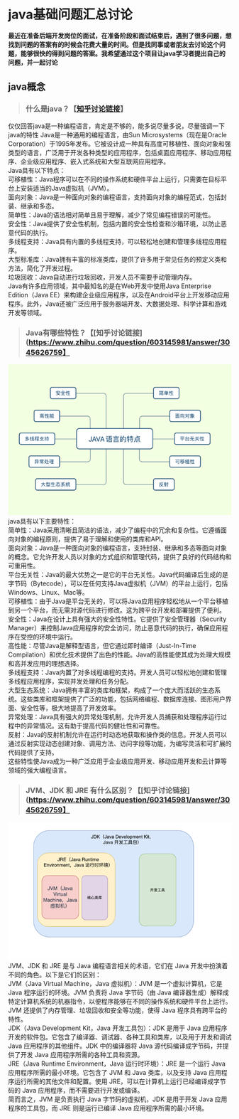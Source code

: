 # java基础问题汇总讨论  
**最近在准备后端开发岗位的面试，在准备阶段和面试结束后，遇到了很多问题，想找到问题的答案有的时候会花费大量的时间。但是找同事或者朋友去讨论这个问题，能够很快的得到问题的答案。我希望通过这个项目让java学习者提出自己的问题，并一起讨论**
## java概念
>  ### 什么是java？【[知乎讨论链接](https://www.zhihu.com/question/603138287)】
仅仅回答java是一种编程语言，肯定是不够的，能多说尽量多说，尽量强调一下java的特性
Java是一种通用的编程语言，由Sun Microsystems（现在是Oracle Corporation）于1995年发布。它被设计成一种具有高度可移植性、面向对象和强类型的语言，广泛用于开发各种类型的应用程序，包括桌面应用程序、移动应用程序、企业级应用程序、嵌入式系统和大型互联网应用程序。   
Java具有以下特点：  
可移植性：Java程序可以在不同的操作系统和硬件平台上运行，只需要在目标平台上安装适当的Java虚拟机（JVM）。   
面向对象：Java是一种面向对象的编程语言，支持面向对象的编程范式，包括封装、继承和多态。   
简单性：Java的语法相对简单且易于理解，减少了常见编程错误的可能性。   
安全性：Java提供了安全性机制，包括内置的安全性检查和沙箱环境，以防止恶意代码的执行。   
多线程支持：Java具有内置的多线程支持，可以轻松地创建和管理多线程应用程序。   
大型标准库：Java拥有丰富的标准类库，提供了许多用于常见任务的预定义类和方法，简化了开发过程。   
垃圾回收：Java自动进行垃圾回收，开发人员不需要手动管理内存。  
Java有许多应用领域，其中最知名的是在Web开发中使用Java Enterprise Edition（Java EE）来构建企业级应用程序，以及在Android平台上开发移动应用程序。此外，Java还被广泛应用于服务器端开发、大数据处理、科学计算和游戏开发等领域。
>  ### Java有哪些特性？【[知乎讨论链接](https://www.zhihu.com/question/603145981/answer/3045626759】
![img.png](img.png)
java具有以下主要特性：   
简单性：Java采用清晰且简洁的语法，减少了编程中的冗余和复杂性。它遵循面向对象的编程原则，提供了易于理解和使用的类库和API。  
面向对象：Java是一种面向对象的编程语言，支持封装、继承和多态等面向对象的概念。它允许开发人员以对象的方式组织和管理代码，提供了良好的代码结构和可重用性。  
平台无关性：Java的最大优势之一是它的平台无关性。Java代码编译后生成的是字节码（Bytecode），可以在任何支持Java虚拟机（JVM）的平台上运行，包括Windows、Linux、Mac等。  
可移植性：由于Java是平台无关的，可以将Java应用程序轻松地从一个平台移植到另一个平台，而无需对源代码进行修改。这为跨平台开发和部署提供了便利。  
安全性：Java在设计上具有强大的安全性特性。它提供了安全管理器（Security Manager）来控制Java应用程序的安全访问，防止恶意代码的执行，确保应用程序在受控的环境中运行。  
高性能：尽管Java是解释型语言，但它通过即时编译（Just-In-Time Compilation）和优化技术提供了出色的性能。Java的高性能使其成为处理大规模和高并发应用的理想选择。  
多线程支持：Java内置了对多线程编程的支持。开发人员可以轻松地创建和管理多线程应用程序，实现并发处理和任务分配。  
大型生态系统：Java拥有丰富的类库和框架，构成了一个庞大而活跃的生态系统。这些类库和框架提供了广泛的功能，包括网络编程、数据库连接、图形用户界面、安全性等，极大地提高了开发效率。  
异常处理：Java具有强大的异常处理机制，允许开发人员捕获和处理程序运行过程中的异常情况。这有助于提高代码的健壮性和可靠性。  
反射：Java的反射机制允许在运行时动态地获取和操作类的信息。开发人员可以通过反射实现动态创建对象、调用方法、访问字段等功能，为编写灵活和可扩展的代码提供了支持。  
这些特性使Java成为一种广泛应用于企业级应用开发、移动应用开发和云计算等领域的强大编程语言。
>  ### JVM、JDK 和 JRE 有什么区别？【[知乎讨论链接](https://www.zhihu.com/question/603145981/answer/3045626759】
![img_1.png](img_1.png)
JVM、JDK 和 JRE 是与 Java 编程语言相关的术语，它们在 Java 开发中扮演着不同的角色。以下是它们的区别：   
JVM（Java Virtual Machine，Java 虚拟机）：JVM 是一个虚拟计算机，它是 Java 程序运行的环境。JVM 负责将 Java 字节码（由 Java 编译器生成）解释成特定计算机系统的机器指令，以便程序能够在不同的操作系统和硬件平台上运行。JVM 还提供了内存管理、垃圾回收和安全等功能，使得 Java 程序具有跨平台的特性。   
JDK（Java Development Kit，Java 开发工具包）：JDK 是用于 Java 应用程序开发的软件包。它包含了编译器、调试器、各种工具和类库，以及用于开发和调试 Java 应用程序的其他组件。JDK 中的编译器将 Java 源代码编译成字节码，并提供了开发 Java 应用程序所需的各种工具和资源。   
JRE（Java Runtime Environment，Java 运行时环境）：JRE 是一个运行 Java 应用程序所需的最小环境。它包含了 JVM 和 Java 类库，以及支持 Java 应用程序运行所需的其他文件和配置。使用 JRE，可以在计算机上运行已经编译成字节码的 Java 应用程序，而不需要进行开发或编译。  
简而言之，JVM 是负责执行 Java 字节码的虚拟机，JDK 是用于开发 Java 应用程序的工具包，而 JRE 则是运行已编译 Java 应用程序所需的最小环境。
